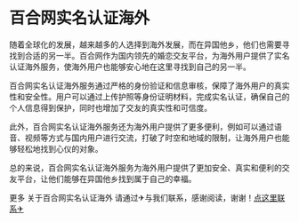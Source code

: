 # 百合网实名认证海外

随着全球化的发展，越来越多的人选择到海外发展，而在异国他乡，他们也需要寻找到合适的另一半。百合网作为国内领先的婚恋交友平台，为海外用户提供了实名认证海外服务，使海外用户也能够安心地在这里寻找到自己的另一半。

百合网实名认证海外服务通过严格的身份验证和信息审核，保障了海外用户的真实性和安全性。用户可以通过上传护照等身份证明材料，完成实名认证，确保自己的个人信息得到保护，同时也增加了交友的真实性和可信度。

此外，百合网实名认证海外服务还为海外用户提供了更多便利，例如可以通过语音、视频等方式与国内用户进行交流，打破了时空和地域的限制，让海外用户也能够轻松地找到心仪的对象。

总的来说，百合网实名认证海外服务为海外用户提供了更加安全、真实和便利的交友平台，让他们能够在异国他乡找到属于自己的幸福。

更多 关于百合网实名认证海外 请通过✈与我们联系，感谢阅读，谢谢！[点这里联系✈](https://ww.k02.cc)